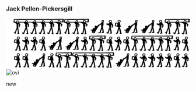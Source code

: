 ### Jack Pellen-Pickersgill
![sitck men](./stickmen.png)
<img src="https://github-readme-stats.vercel.app/api/top-langs?username=pickersgill&show_icons=true&locale=en&layout=compact" alt="ovi" />

new